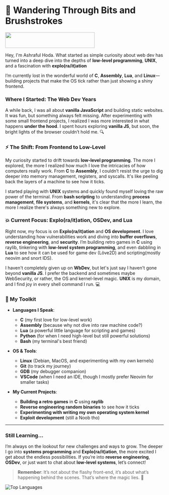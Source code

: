 # 🌌 Wandering Through Bits and Brushstrokes
<a href="https://github.com/ashrafulHodaJs"><img src="https://media4.giphy.com/media/v1.Y2lkPTc5MGI3NjExaWp6YjNiNDZtdnoxdDl6MWlhMjhzMWF5b29scHA2djhlM3A5ejhheSZlcD12MV9pbnRlcm5hbF9naWZfYnlfaWQmY3Q9Zw/LbBSU26sSRAE8/giphy.gif" width="75%" height="50"></a>


Hey, I'm Ashraful Hoda. What started as simple curiosity about web dev has turned into a deep dive into the depths of **low-level programming**, **UNIX**, and a fascination with **explo(ra/it)ation** 

I’m currently lost in the wonderful world of **C**, **Assembly**, **Lua**, and **Linux**—building projects that make the OS tick rather than just showing a shiny frontend.

### Where I Started: The Web Dev Years

A while back, I was all about **vanilla JavaScript** and building static websites. It was fun, but something always felt missing. After experimenting with some small frontend projects, I realized I was more interested in what happens **under the hood**. I spent hours exploring **vanilla JS**, but soon, the bright lights of the browser couldn’t hold me. 🔍

### ⚡ The Shift: From Frontend to Low-Level

My curiosity started to drift towards **low-level programming**. The more I explored, the more I realized how much I love the intricacies of how computers really work. From **C** to **Assembly**, I couldn’t resist the urge to dig deeper into memory management, registers, and syscalls. It's like peeling back the layers of a machine to see how it ticks.

I started playing with **UNIX** systems and quickly found myself loving the raw power of the terminal. From **bash scripting** to understanding **process management**, **file systems**, and **kernels**, it's clear that the more I learn, the more I realize there's always something new to explore. 

### 💥 Current Focus: Explo(ra/it)ation, OSDev, and Lua

Right now, my focus is on **Explo(ra/it)ation** and **OS development**. I love understanding how vulnerabilities work and diving into **buffer overflows**, **reverse engineering**, and **security**. I’m building retro games in **C** using raylib, tinkering with **low-level system programming**, and even dabbling in **Lua** to see how it can be used for game dev (Löve2D) and scripting(mostly neovim and snort IDS).

I haven't completely given up on **WbDev**, but let's just say I haven't gone beyond **vanilla JS**. I prefer the backend and sometimes maybe WebSecurity, or rather, the OS and kernel-level magic. **UNIX** is my domain, and I find joy in every shell command I run. 💻

### 🔧 My Toolkit
- **Languages I Speak**:  
  - **C** (my first love for low-level work)  
  - **Assembly** (because why not dive into raw machine code?)  
  - **Lua** (a powerful little language for scripting and games)  
  - **Python** (for when I need high-level but still powerful solutions)  
  - **Bash** (my terminal's best friend)

- **OS & Tools**:  
  - **Linux** (Debian, MacOS, and experimenting with my own kernels)  
  - **Git** (to track my journey)  
  - **GDB** (my debugger companion)  
  - **VSCode** (when I need an IDE, though I mostly prefer Neovim for smaller tasks)

- **My Current Projects**:  
  - **Building a retro games** in **C** using **raylib**  
  - **Reverse engineering random binaries** to see how it ticks  
  - **Experimenting with writing my own operating system kernel**  
  - **Exploit development** (still a Noob tho)

---

### Still Learning...

I’m always on the lookout for new challenges and ways to grow. The deeper I go into **systems programming** and **Explo(ra/it)ation**, the more excited I get about the endless possibilities. If you’re into **reverse engineering**, **OSDev**, or just want to chat about **low-level systems**, let’s connect!

> **Remember**: It’s not about the flashy front-end, it’s about what’s happening behind the scenes. That’s where the magic lies. 🔮

![Top Languages](https://github-readme-stats.vercel.app/api/top-langs/?username=ashrafulHodaJs&layout=compact&theme=radical)





